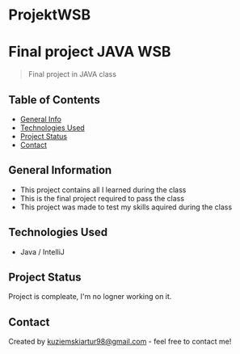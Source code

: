 # ProjektWSB
# Final project JAVA WSB
> Final project in JAVA class

## Table of Contents
* [General Info](#general-information)
* [Technologies Used](#technologies-used)
* [Project Status](#project-status)
* [Contact](#contact)
<!-- * [License](#license) -->


## General Information
- This project contains all I learned during the class
- This is the final project required to pass the class
- This project was made to test my skills aquired during the class
<!-- You don't have to answer all the questions - just the ones relevant to your project. -->


## Technologies Used
- Java / IntelliJ

## Project Status
Project is compleate, I'm no logner working on it.

## Contact
Created by kuziemskiartur98@gmail.com - feel free to contact me!


<!-- Optional -->
<!-- ## License -->
<!-- This project is open source and available under the [... License](). -->

<!-- You don't have to include all sections - just the one's relevant to your project -->
